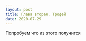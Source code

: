 ```yaml
---
layout: post
title: Глава вторая. Трофей
date: 2020-07-29
---
```


Попробуем что из этого получится
